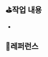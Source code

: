 <!--
 [!중요!] 꼭 PR을 머지할 때엔 Squash Merging 해 주세요.

 피알 등록 시에 우측에서 다음을 체크하였는지 확인해봅시다.
 1. Assignees을 나로 등록하기
 2. Labels에 올바른 라벨 부착하기
 3. 적절한 Reviewers 설정하기
    - 공통 컴포넌트가 피알 변경에 포함되어 있는 경우, 해당 코드에 대한 정보도 PR 설명에 적어주시면 좋아요.
-->

## ⛳️작업 내용

<!-- 작업한 사항을 간략하게 적어주세요 -->

-

## 📎레퍼런스

<!-- 참고한 레퍼런스가 있다면 나열해주세요 -->
